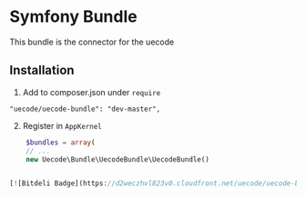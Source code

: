Symfony  Bundle
============

This bundle is the connector for the uecode

## Installation

1. Add to composer.json under `require`

```
"uecode/uecode-bundle": "dev-master",
```

2. Register in `AppKernel`

``` php
	$bundles = array(
	// ...
	new Uecode\Bundle\UecodeBundle\UecodeBundle()


[![Bitdeli Badge](https://d2weczhvl823v0.cloudfront.net/uecode/uecode-bundle/trend.png)](https://bitdeli.com/free "Bitdeli Badge")

